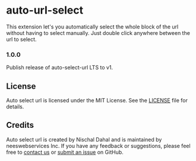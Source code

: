 # auto-url-select

This extension let's you automatically select the whole block of the url without having to select manually. Just double click anywhere between the url to select.

### 1.0.0

Publish release of auto-select-url LTS to v1.

## License

Auto select url is licensed under the MIT License. See the [LICENSE](LICENSE) file for details.

## Credits

Auto select url is created by Nischal Dahal and is maintained by neeswebservices Inc. If you have any feedback or suggestions, please feel free to [contact us](mailto:neeswebservice@gmail.com) or [submit an issue](https://github.com/neeswebservices/auto-url-select/issues) on GitHub.

